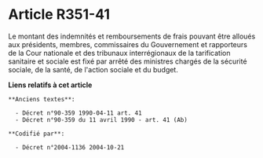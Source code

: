 # Article R351-41

Le montant des indemnités et remboursements de frais pouvant être alloués aux présidents, membres, commissaires du
Gouvernement et rapporteurs de la Cour nationale et des tribunaux interrégionaux de la tarification sanitaire et sociale est
fixé par arrêté des ministres chargés de la sécurité sociale, de la santé, de l'action sociale et du budget.

**Liens relatifs à cet article**

	**Anciens textes**:

	  - Décret n°90-359 1990-04-11 art. 41
	  - Décret n°90-359 du 11 avril 1990 - art. 41 (Ab)

	**Codifié par**:

	  - Décret n°2004-1136 2004-10-21
